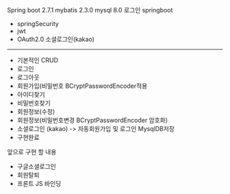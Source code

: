 
Spring boot 2.7.1 mybatis 2.3.0 mysql 8.0 
로그인 springboot 
+ springSecurity
+ jwt
+ OAuth2.0 소셜로그인(kakao)
--------------------------------------------
+ 기본적인 CRUD 
+ 로그인
+ 로그아웃
+ 회원가입(비밀번호 BCryptPasswordEncoder적용
+ 아이디찾기
+ 비밀번호찾기
+ 회원정보(수정)
+ 회원정보(비밀번호변경 BCryptPasswordEncoder 암호화)
+ 소셜로그인 (kakao) -> 자동회원가입 및 로그인 MysqlDB저장
+ 구현완료

앞으로 구현 할 내용

+ 구글소셜로그인
+ 회원탈퇴
+ 프론트 JS 바인딩

